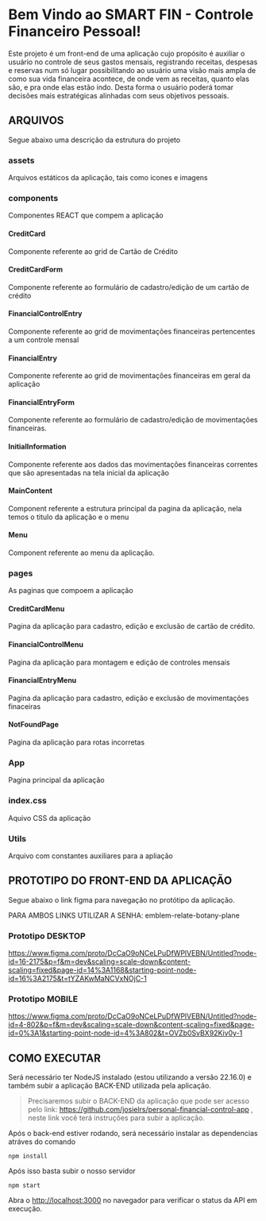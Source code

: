 # Bem Vindo ao SMART FIN - Controle Financeiro Pessoal!

Este projeto é um front-end de uma aplicação cujo propósito é auxiliar o usuário no controle de seus gastos mensais, registrando receitas, despesas e reservas num só lugar possibilitando ao usuário uma visão mais ampla de como sua vida financeira acontece, de onde vem as receitas, quanto elas são, e pra onde elas estão indo. Desta forma o usuário poderá tomar decisões mais estratégicas alinhadas com seus objetivos pessoais.


## ARQUIVOS

Segue abaixo uma descrição da estrutura do projeto

### assets

Arquivos estáticos da aplicação, tais como icones e imagens

### components

Componentes REACT que compem a aplicação

#### CreditCard

Componente referente ao grid de Cartão de Crédito

#### CreditCardForm

Componente referente ao formulário de cadastro/edição de um cartão de crédito

#### FinancialControlEntry

Componente referente ao grid de movimentações financeiras pertencentes a um controle mensal 

#### FinancialEntry

Componente referente ao grid de movimentações financeiras em geral da aplicação

#### FinancialEntryForm

Componente referente ao formulário de cadastro/edição de movimentações financeiras.

#### InitialInformation

Componente referente aos dados das movimentações financeiras correntes que são apresentadas na tela inicial da aplicação

#### MainContent

Component referente a estrutura principal da pagina da aplicação, nela temos o titulo da aplicação e o menu

#### Menu

Component referente ao menu da aplicação.

### pages

As paginas que compoem a aplicação

#### CreditCardMenu

Pagina da aplicação para cadastro, edição e exclusão de cartão de crédito.

#### FinancialControlMenu

Pagina da aplicação para montagem e edição de controles mensais

#### FinancialEntryMenu

Pagina da aplicação para cadastro, edição e exclusão de movimentações finaceiras

#### NotFoundPage
 
Pagina da aplicação para rotas incorretas

### App

Pagina principal da aplicação

### index.css

Aquivo CSS da aplicação

### Utils

Arquivo com constantes auxiliares para a apliação

## PROTOTIPO DO FRONT-END DA APLICAÇÃO

Segue abaixo o link figma para navegação no protótipo da aplicação.

PARA AMBOS LINKS UTILIZAR A SENHA: emblem-relate-botany-plane

### Prototipo DESKTOP

https://www.figma.com/proto/DcCaO9oNCeLPuDfWPlVEBN/Untitled?node-id=16-2175&p=f&m=dev&scaling=scale-down&content-scaling=fixed&page-id=14%3A1168&starting-point-node-id=16%3A2175&t=tYZAKwMaNCVxNOjC-1

### Prototipo MOBILE

https://www.figma.com/proto/DcCaO9oNCeLPuDfWPlVEBN/Untitled?node-id=4-802&p=f&m=dev&scaling=scale-down&content-scaling=fixed&page-id=0%3A1&starting-point-node-id=4%3A802&t=OVZb0SvBX92Kiv0y-1


## COMO EXECUTAR

Será necessário ter NodeJS instalado (estou utilizando a versão 22.16.0) e também subir a aplicação BACK-END utilizada pela aplicação.

> Precisaremos subir o BACK-END da aplicação que pode ser acesso pelo link: https://github.com/josielrs/personal-financial-control-app , neste link você terá instruções para subir a aplicação.

Após o back-end estiver rodando, será necessário instalar as dependencias atráves do comando

```
npm install
```

Após isso basta subir o nosso servidor

```
npm start
```

Abra o [http://localhost:3000](http://localhost:3000) no navegador para verificar o status da API em execução.